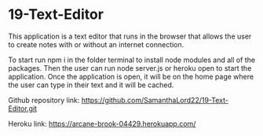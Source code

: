 # 19-Text-Editor
This application is a text editor that runs in the browser that allows the user to create notes with or without an internet connection.

To start run npm i in the folder terminal to install node modules and all of the packages.
Then the user can run node server.js or heroku open to start the application. 
Once the application is open, it will be on the home page where the user can type in their text and it will be cached.

Github repository link:
https://github.com/SamanthaLord22/19-Text-Editor.git

Heroku link:
https://arcane-brook-04429.herokuapp.com/
